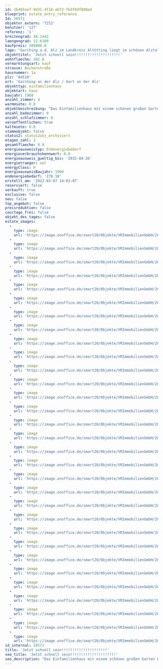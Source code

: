 ```yaml
---
id: 1b465ee7-9d31-4f18-abf3-fb3f0df808ad
blueprint: estate_entry_reference
Id: 20571
objektnr_extern: '7253'
benutzer: '127'
referenz: '1'
breitengrad: 48.1442
laengengrad: 12.6109
kaufpreis: 389000.0
lage: "Garching a.d. Alz im Landkreis Altötting liegt im schönen Alztal, 30 km nördlich des Chiemsees und 20 km nördlich des Waginger Sees an der Bundesstraße 299 mit Bahnanschluss nach Mühldorf-München und nach Salzburg. Öffentliche Busverbindungen in die umliegenden Städte bzw. Gemeinden sind vorhanden.\r\n\r\nDie Gemeinde Garching a.d. Alz bietet Ihren Bewohnern, ca. 8.500 Einwohnern,  umfangreiche Einkaufsmöglichkeiten. Außerdem finden Sie hier mehrere Kindertagesstätten, Grund- und Mittelschule sowie Ärzte, Zahnärzte und Apotheken. Für Sport, Kultur und Freizeitangebote ist ebenfalls reichlich gesorgt."
objekttitel: 'Jetzt schnell sein!!!!!!!!!!!!!!!!!!!!!'
wohnflaeche: 102.0
vermarktungsart: kauf
strasse: Buchenstraße
hausnummer: 1a
plz: '84518'
ort: 'Garching an der Alz / Hart an der Alz'
objekttyp: einfamilienhaus
objektart: haus
baujahr: 1960
anzahl_zimmer: 4
warmmiete: 0.0
objektbeschreibung: "Das Einfamilienhaus mit einem schönen großen Garten befindet sich in einer ruhigen Anwohnerstraße.\r\n\r\nIm Erdgeschoss erwarten Sie eine Wohnküche mit Essplatz, ein Wohnzimmer und ein zusätzliches Zimmer, sowie das Bad.\r\n\r\nIm Obergeschoss gibt es ein Schlafzimmer, ein Kinderzimmer und ein weiteres Zimmer, sowie ein Gäste-WC und eine Abstellkammer. \r\n\r\nDas Haus ist teil-unterkellert, hier finden sie den Heizraum mit der Öl-Zentralheizung von 1997 (Niedertemperaturkessel) sowie einen weiteren Abstell- oder Vorratskeller.\r\n\r\nZum Haus gehören auch noch ein Nebengebäude mit Garage und zwei weitere Räumen, die als Gartenkammer und kleine Hauswerkstatt genutzt wurden.\r\n\r\nErste Kontaktaufnahme bei Interesse bitte per E-Mail über die Schaltfläche – Anfrage. Ein Exposé kann nur versandt werden, wenn Ihr vollständiger Name mit Adresse und Telefonnummer bekannt gegeben wurde.  \r\n\r\nDas Objekt wird für den Käufer provisionspflichtig direkt vom Verkäufer exklusiv über uns angeboten. Die Vermittlungsprovision beträgt 3,57 % inkl. der gesetzlichen Mehrwertsteuer vom Kaufpreis.\r\n\r\nAlle weiteren Kosten des Kaufs, wie die vergleichsweise noch niedrige Grunderwerbssteuer (3,5%) und Notar- und Gerichtskosten (etwa 1,5%) sind ebenfalls vom Käufer zu bezahlen."
anzahl_badezimmer: 0
anzahl_schlafzimmer: 0
veroeffentlichen: true
kaltmiete: 0.0
stammobjekt: false
status2: status2obj_archiviert
etagen_zahl: 2
gesamtflaeche: 0.0
energieausweistyp: Endenergiebedarf
energieverbrauchskennwert: 0.0
energieausweis_gueltig_bis: '2032-04-26'
energietraeger: oel
energyClass: H
energieausweisBaujahr: 1960
endenergiebedarf: '278.10'
erstellt_am: '2022-03-07 14:02:07'
reserviert: false
verkauft: true
exclusive: false
neu: false
top_angebot: false
preisreduktion: false
courtage_frei: false
objekt_des_tages: false
estate_images:
  -
    type: image
    url: 'https://image.onoffice.de/smart20/Objekte/VRImmobilienGmbH/20571/c4e2beba-2298-4d29-8440-173082eb53d4.jpg'
  -
    type: image
    url: 'https://image.onoffice.de/smart20/Objekte/VRImmobilienGmbH/20571/400a2589-3016-4488-8e5f-3117a2f9a2da.jpg'
  -
    type: image
    url: 'https://image.onoffice.de/smart20/Objekte/VRImmobilienGmbH/20571/6f9d0d6e-abad-468a-9dab-aaa54007e736.jpg'
  -
    type: image
    url: 'https://image.onoffice.de/smart20/Objekte/VRImmobilienGmbH/20571/e223e30f-4036-4496-b8f8-82b257d8f1e9.jpg'
  -
    type: image
    url: 'https://image.onoffice.de/smart20/Objekte/VRImmobilienGmbH/20571/a2d18daf-c0f8-4afa-b21b-7eb50b39af8b.jpg'
  -
    type: image
    url: 'https://image.onoffice.de/smart20/Objekte/VRImmobilienGmbH/20571/fb5dfa62-7ebf-4525-bac7-ab41247bb2d0.jpg'
  -
    type: image
    url: 'https://image.onoffice.de/smart20/Objekte/VRImmobilienGmbH/20571/2c62436a-8118-4e0e-856e-05c989e0c6c5.jpg'
  -
    type: image
    url: 'https://image.onoffice.de/smart20/Objekte/VRImmobilienGmbH/20571/bdc015b0-a5ed-483d-ac36-85b3894afeb4.jpg'
  -
    type: image
    url: 'https://image.onoffice.de/smart20/Objekte/VRImmobilienGmbH/20571/d5bd4fdb-2d73-400e-a97c-fa15c5746cf4.jpg'
  -
    type: image
    url: 'https://image.onoffice.de/smart20/Objekte/VRImmobilienGmbH/20571/165c3377-348c-47f8-a1b7-16a2c68e70e4.jpg'
  -
    type: image
    url: 'https://image.onoffice.de/smart20/Objekte/VRImmobilienGmbH/20571/1819fc91-9898-4394-9860-e19d5b69012a.jpg'
  -
    type: image
    url: 'https://image.onoffice.de/smart20/Objekte/VRImmobilienGmbH/20571/ba82f9c8-3b78-4f6c-a357-0318d3b42b9a.jpg'
  -
    type: image
    url: 'https://image.onoffice.de/smart20/Objekte/VRImmobilienGmbH/20571/63c59147-4ec4-4393-8b70-560156700855.jpg'
  -
    type: image
    url: 'https://image.onoffice.de/smart20/Objekte/VRImmobilienGmbH/20571/4c444076-d6fe-4459-8d35-75468d2e2489.jpg'
  -
    type: image
    url: 'https://image.onoffice.de/smart20/Objekte/VRImmobilienGmbH/20571/7aaecf36-f3c7-4b26-aa4f-608f117f9919.jpg'
  -
    type: image
    url: 'https://image.onoffice.de/smart20/Objekte/VRImmobilienGmbH/20571/bf604f05-786b-4eae-af30-7a176ca9a3d1.jpg'
  -
    type: image
    url: 'https://image.onoffice.de/smart20/Objekte/VRImmobilienGmbH/20571/c6b2166c-93ca-4171-a765-360902dc18ec.jpg'
  -
    type: image
    url: 'https://image.onoffice.de/smart20/Objekte/VRImmobilienGmbH/20571/b3a400e1-3658-4cdc-8f23-e92dfdee4050.jpg'
  -
    type: image
    url: 'https://image.onoffice.de/smart20/Objekte/VRImmobilienGmbH/20571/27bb4344-22d3-4c16-8d2e-00bd41fc5023.jpg'
  -
    type: image
    url: 'https://image.onoffice.de/smart20/Objekte/VRImmobilienGmbH/20571/4586baf5-fee7-4fa6-8eea-ae7e83918472.jpg'
  -
    type: image
    url: 'https://image.onoffice.de/smart20/Objekte/VRImmobilienGmbH/20571/c0839295-71a0-4b7f-8c46-6a2c9c948fba.jpg'
  -
    type: image
    url: 'https://image.onoffice.de/smart20/Objekte/VRImmobilienGmbH/20571/996993cd-ccdc-45e4-86ae-6accde94ab7a.jpg'
  -
    type: image
    url: 'https://image.onoffice.de/smart20/Objekte/VRImmobilienGmbH/20571/22a1c68d-07f9-4f12-8e7b-0329e2a886d5.jpg'
  -
    type: image
    url: 'https://image.onoffice.de/smart20/Objekte/VRImmobilienGmbH/20571/777a4f02-1214-4752-a54d-2b034cd4fda8.jpg'
  -
    type: image
    url: 'https://image.onoffice.de/smart20/Objekte/VRImmobilienGmbH/20571/6df55ba2-8f62-4309-91b5-e3c7bb7a3515.jpg'
  -
    type: image
    url: 'https://image.onoffice.de/smart20/Objekte/VRImmobilienGmbH/20571/8578aaf1-cf39-4d6c-b0aa-2c6240a49737.jpg'
  -
    type: image
    url: 'https://image.onoffice.de/smart20/Objekte/VRImmobilienGmbH/20571/a6af5b34-0ee3-4a33-acc2-a580d7d1d432.jpg'
  -
    type: image
    url: 'https://image.onoffice.de/smart20/Objekte/VRImmobilienGmbH/20571/72b69e70-3a4e-4dda-a093-bae1c426ebaf.jpg'
  -
    type: image
    url: 'https://image.onoffice.de/smart20/Objekte/VRImmobilienGmbH/20571/ff407d69-e401-4aab-9138-e6058c5ffc91.jpg'
  -
    type: image
    url: 'https://image.onoffice.de/smart20/Objekte/VRImmobilienGmbH/20571/a3c85753-c120-41ce-9963-f2f5334fd8bf.jpg'
  -
    type: image
    url: 'https://image.onoffice.de/smart20/Objekte/VRImmobilienGmbH/20571/95872387-f9e8-440e-92da-f36ff37ba696.jpg'
id_internal: 20571
title: 'Jetzt schnell sein!!!!!!!!!!!!!!!!!!!!!'
seo_title: 'Jetzt schnell sein!!!!!!!!!!!!!!!!!!!!!'
seo_description: "Das Einfamilienhaus mit einem schönen großen Garten befindet sich in einer ruhigen Anwohnerstraße.\r\n\r\nIm Erdgeschoss erwarten Sie eine Wohnküche mit Essplat"
---
```

